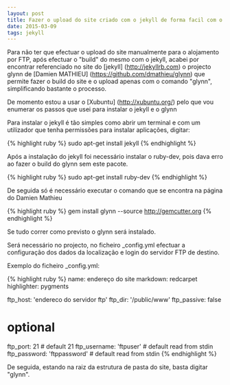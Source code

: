 ```yaml
---
layout: post
title: Fazer o upload do site criado com o jekyll de forma facil com o glynn
date: 2015-03-09
tags: jekyll
---
```

Para não ter que efectuar o upload do site manualmente para o alojamento por FTP, após efectuar o "build" do mesmo com o jekyll, acabei por encontrar referenciado no site do [jekyll] (http://jekyllrb.com) o projecto glynn de [Damien MATHIEU] (https://github.com/dmathieu/glynn) que permite fazer o build do site e o upload apenas com o comando "glynn", simplificando bastante o processo.

De momento estou a usar o [Xubuntu] (http://xubuntu.org/) pelo que vou enumerar os passos que usei para instalar o jekyll e o glynn

Para instalar o jekyll é tão simples como abrir um terminal e com um utilizador que tenha permissões para instalar aplicações, digitar:

{% highlight ruby %}
	sudo apt-get install jekyll
{% endhighlight %}

Após a instalação do jekyll foi necessário instalar o ruby-dev, pois dava erro ao fazer o build do glynn sem este pacote.

{% highlight ruby %}
	sudo apt-get install ruby-dev
{% endhighlight %}

De seguida só é necessário executar o comando que se encontra na página do Damien Mathieu 

{% highlight ruby %}
	gem install glynn --source http://gemcutter.org
{% endhighlight %}

Se tudo correr como previsto o glynn será instalado.

Será necessário no projecto, no ficheiro _config.yml efectuar a configuração dos dados da localização e login do servidor FTP de destino.

Exemplo do ficheiro _config.yml:

{% highlight ruby %}
name: endereço do site
markdown: redcarpet
highlighter: pygments

ftp_host: 'endereco do servidor ftp'
ftp_dir: '/public/www'
ftp_passive: false

# optional
ftp_port: 21                  # default 21
ftp_username: 'ftpuser'     # default read from stdin
ftp_password: 'ftppassword' # default read from stdin
{% endhighlight %}

De seguida, estando na raiz da estrutura de pasta do site, basta digitar "glynn".

